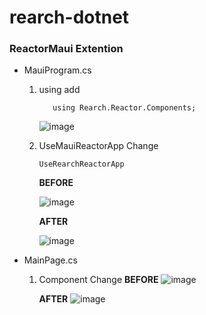 # rearch-dotnet


### ReactorMaui Extention
- MauiProgram.cs
  1. using add
      ```
         using Rearch.Reactor.Components;
      ```
     ![image](https://github.com/user-attachments/assets/a6fadf25-9166-4be7-98b6-47588278ffc9)

  3. UseMauiReactorApp Change
     ```
     UseRearchReactorApp
     ```
     **BEFORE**
     
     ![image](https://github.com/user-attachments/assets/fcea6ca6-9e55-4eb6-a414-b0a4ea2c3556)
     
     **AFTER**
     
     ![image](https://github.com/user-attachments/assets/0ee4d455-b683-4414-989d-d41d5a983910)


     
- MainPage.cs  
  1. Component Change
     **BEFORE**
    ![image](https://github.com/user-attachments/assets/21278bd5-6b93-48d5-a048-a2c39152203d)

     **AFTER**
    ![image](https://github.com/user-attachments/assets/eb135379-0030-4b06-8c41-4c4205cb5b66)

